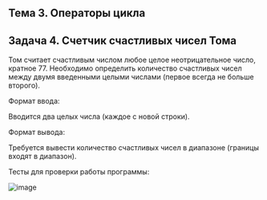 ## Тема 3. Операторы цикла
## Задача 4. Счетчик счастливых чисел Тома
Том считает счастливым числом любое целое неотрицательное число, кратное 77. Необходимо определить количество счастливых чисел между двумя введенными целыми числами (первое всегда не больше второго).

Формат ввода:

Вводится два целых числа (каждое с новой строки).

Формат вывода:

Требуется вывести количество счастливых чисел в диапазоне (границы входят в диапазон). 

Тесты для проверки работы программы:

![image](https://github.com/user-attachments/assets/c6c65c63-fcdd-4fec-ad52-eb3e19a4100a)
